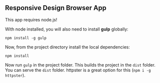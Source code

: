 ## Responsive Design Browser App

This app requires node.js!

With node installed, you will also need to install **gulp** globally:

`npm install -g gulp`

Now, from the project directory install the local dependencies:

`npm install`

Now run `gulp` in the project folder. This builds the project in the `dist` folder. You can serve the `dist` folder. httpster is a great option for this (`npm i -g httpster`).
